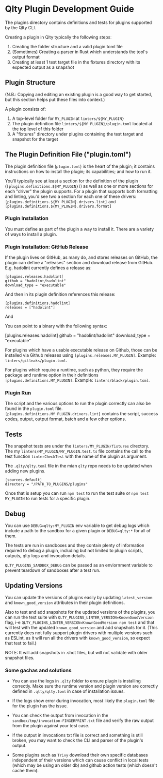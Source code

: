 # Qlty Plugin Development Guide

The plugins directory contains definitions and tests for plugins supported by the Qlty CLI.

Creating a plugin in Qlty typically the following steps:

1. Creating the folder structure and a valid plugin.toml file
2. (Sometimes) Creating a parser in Rust which understands the tool's output format
3. Creating at least 1 test target file in the fixtures directory with its expected output as a snapshot

## Plugin Structure

(N.B.: Copying and editing an existing plugin is a good way to get started, but this section helps put these files into context.)

A plugin consists of:

1. A top-level folder for `MY_PLUGIN` at `linters/${MY_PLUGIN}`
2. The plugin definition file `linters/${MY_PLUGIN}/plugin.toml` located at the top level of this folder
3. A "fixtures" directory under plugins containing the test target and snapshot for the target

## The Plugin Definition File ("plugin.toml")

The plugin definition file (`plugin.toml`) is the heart of the plugin; it contains instructions on how to install the plugin; its capabilities; and how to run it.

You'll typically see at least a section for the definition of the plugin (`[plugins.definitions.${MY_PLUGIN}]`) as well as one or more sections for each "driver" the plugin supports. For a plugin that supports both formatting and linting, you'd see two a section for each one of these drivers: `[plugins.definitions.${MY_PLUGIN}.drivers.lint]` and `[plugins.definitions.${MY_PLUGIN}.drivers.format]`

### Plugin Installation

You must define as part of the plugin a way to install it. There are a variety of ways to install a plugin.

### Plugin Installation: GitHub Release

If the plugin lives on GitHub, as many do, and stores releases on GitHub, the plugin can define a "releases" section and download release from GitHub. E.g. hadolint currently defines a release as:

```
[plugins.releases.hadolint]
github = "hadolint/hadolint"
download_type = "executable"
```

And then in its plugin definition references this release:

```
[plugins.definitions.hadolint]
releases = ["hadolint"]
```

And 

You can point to a binary with the following syntax:

[plugins.releases.hadolint]
github = "hadolint/hadolint"
download_type = "executable"

For plugins which have a usable executable release on Github, those can be installed via Github releases using `[plugins.releases.MY_PLUGIN]`.
Example: `linters/gitleaks/plugin.toml`.

For plugins which require a runtime, such as python, they require the package and runtime option in their definitions `[plugins.definitions.MY_PLUGIN]`.
Example: `linters/black/plugin.toml`.

### Plugin Run

The script and the various options to run the plugin correctly can also be found in the `plugin.toml` file. `[plugins.definitions.MY_PLUGIN.drivers.lint]` contains the script, success codes, output, output format, batch and a few other options.

## Tests

The snapshot tests are under the `linters/MY_PLUGIN/fixtures` directory. The my `linters/MY_PLUGIN/MY_PLUGIN.test.ts` file contains the call to the test function `linterCheckTest` with the name of the plugin as argument.

The `.qlty/qlty.toml` file in the mian `qlty` repo needs to be updated when adding new plugins.

```
[sources.default]
directory = "/PATH_TO_PLUGINS/plugins"
```

Once that is setup you can run `npm test` to run the test suite or `npm test MY_PLUGIN` to run tests for a specific plugin.

## Debug

You can use `DEBUG=qlty:MY_PLUGIN` env variable to get debug logs which include a path to the sandbox for a given plugin or `DEBUG=qlty:*` for all of them.

The tests are run in sandboxes and they contain plenty of information required to debug a plugin, including but not limited to plugin scripts, outputs, qlty logs and invocation details.

`QLTY_PLUGINS_SANDBOX_DEBUG` can be passed as an enviornment variable to prevent teardown of sandboxes after a test run.

## Updating Versions

You can update the versions of plugins easily by updating `latest_version` and `known_good_version` attributes in their plugin definitions.

Also to test and add snapshots for the updated versions of the plugins, you can run the test suite with `QLTY_PLUGINS_LINTER_VERSION=KnownGoodVersion` flag, i-e `QLTY_PLUGINS_LINTER_VERSION=KnownGoodVersion npm test` and that will test with the updated `known_good_version` and add snapshots for it. (This currently does not fully support plugin drivers with multiple versions such as ESLint, as it will run all the drivers with `known_good_version`, so expect that test to fail.)

NOTE: It will add snapshots in .shot files, but will not validate with older snapshot files.

### Some gachas and solutions

- You can use the logs in `.qlty` folder to ensure plugin is installing correctly. Make sure the runtime version and plugin version are correctly defined in `.qlty/qlty.toml` in case of installation issues.

- If the logs show error during invocation, most likely the `plugin.toml` file for the plugin has the issue.

- You can check the output from invocation in the `sandbox/tmp/invocation-FINGERPRINT.txt` file and verify the raw output from the plugin against your test case.

- If the output in invocations txt file is correct and something is still broken, you may want to check the CLI and parser of the plugin's output.

- Some plugins such as `Trivy` download their own specific databases independent of their versions which can cause conflict in local tests (which may be using an older db) and github action tests (which doesn't cache them).
